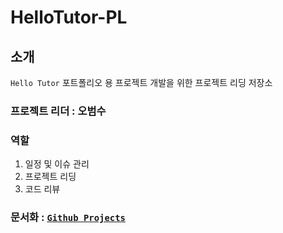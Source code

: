 # HelloTutor-PL

## 소개
`Hello Tutor` 포트폴리오 용 프로젝트 개발을 위한 프로젝트 리딩 저장소

### 프로젝트 리더 : 오범수
### 역할 
 1. 일정 및 이슈 관리
 2. 프로젝트 리딩
 3. 코드 리뷰

### 문서화 : [`Github Projects`](https://github.com/orgs/HelloTutor/projects/1)
